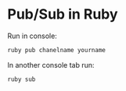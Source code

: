 # Pub/Sub in Ruby

Run in console:

```sh
ruby pub chanelname yourname
```

In another console tab run:

```sh
ruby sub 
```